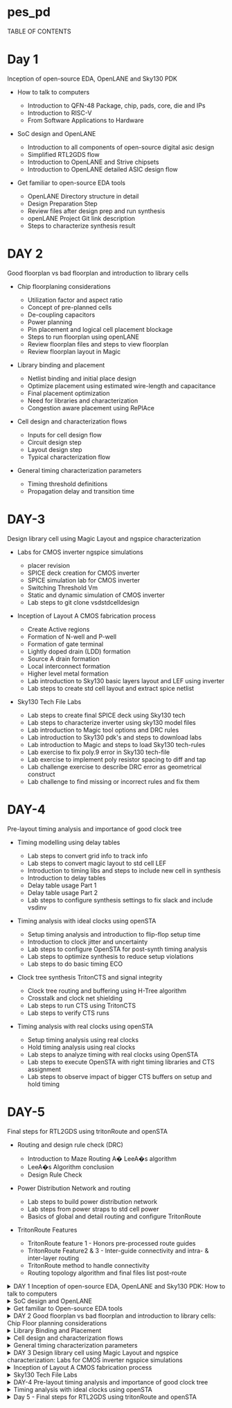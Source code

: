 # pes_pd

 <summary>TABLE OF CONTENTS </summary>

# Day 1
Inception of open-source EDA, OpenLANE and Sky130 PDK

+ How to talk to computers
  
  + Introduction to QFN-48 Package, chip, pads, core, die and IPs
  + Introduction to RISC-V
  + From Software Applications to Hardware
    
+ SoC design and OpenLANE
  
   + Introduction to all components of open-source digital asic design
   + Simplified RTL2GDS flow
   + Introduction to OpenLANE and Strive chipsets
   + Introduction to OpenLANE detailed ASIC design flow
     
+ Get familiar to open-source EDA tools
  
   + OpenLANE Directory structure in detail
   + Design Preparation Step
   + Review files after design prep and run synthesis
   + openLANE Project Git link description
   + Steps to characterize synthesis result

# DAY 2
Good floorplan vs bad floorplan and introduction to library cells

+ Chip floorplaning considerations
  
    + Utilization factor and aspect ratio
    + Concept of pre-planned cells
    + De-coupling capacitors
    + Power planning
    + Pin placement and logical cell placement blockage
    + Steps to run floorplan using openLANE
    + Review floorplan files and steps to view floorplan
    + Review floorplan layout in Magic
      
+ Library binding and placement
  
    + Netlist binding and initial place design
    + Optimize placement using estimated wire-length and capacitance
    + Final placement optimization
    + Need for libraries and characterization
    + Congestion aware placement using RePlAce

+ Cell design and characterization flows
  
    + Inputs for cell design flow
    + Circuit design step
    + Layout design step
    + Typical characterization flow
   
+ General timing characterization parameters
  
    + Timing threshold definitions
    + Propagation delay and transition time
   
# DAY-3
 Design library cell using Magic Layout and ngspice characterization

  + Labs for CMOS inverter ngspice simulations
    
     + placer revision
     + SPICE deck creation for CMOS inverter
     + SPICE simulation lab for CMOS inverter
     + Switching Threshold Vm
     + Static and dynamic simulation of CMOS inverter
     + Lab steps to git clone vsdstdcelldesign
     
+ Inception of Layout A CMOS fabrication process
  
     + Create Active regions
     + Formation of N-well and P-well
     + Formation of gate terminal
     + Lightly doped drain (LDD) formation
     + Source A drain formation
     + Local interconnect formation
     + Higher level metal formation
     + Lab introduction to Sky130 basic layers layout and LEF using inverter
     + Lab steps to create std cell layout and extract spice netlist
      
+ Sky130 Tech File Labs
     
    + Lab steps to create final SPICE deck using Sky130 tech
    + Lab steps to characterize inverter using sky130 model files
    + Lab introduction to Magic tool options and DRC rules
    + Lab introduction to Sky130 pdk's and steps to download labs
    + Lab introduction to Magic and steps to load Sky130 tech-rules
    + Lab exercise to fix poly.9 error in Sky130 tech-file
    + Lab exercise to implement poly resistor spacing to diff and tap
    + Lab challenge exercise to describe DRC error as geometrical construct
    + Lab challenge to find missing or incorrect rules and fix them

# DAY-4
 Pre-layout timing analysis and importance of good clock tree

+ Timing modelling using delay tables
  
    + Lab steps to convert grid info to track info
    + Lab steps to convert magic layout to std cell LEF
    + Introduction to timing libs and steps to include new cell in synthesis
    + Introduction to delay tables
    + Delay table usage Part 1
    + Delay table usage Part 2
    + Lab steps to configure synthesis settings to fix slack and include vsdinv
      
+ Timing analysis with ideal clocks using openSTA
  
    + Setup timing analysis and introduction to flip-flop setup time
    + Introduction to clock jitter and uncertainty
    + Lab steps to configure OpenSTA for post-synth timing analysis
    + Lab steps to optimize synthesis to reduce setup violations
    + Lab steps to do basic timing ECO

+ Clock tree synthesis TritonCTS and signal integrity
      
    + Clock tree routing and buffering using H-Tree algorithm
    + Crosstalk and clock net shielding
    + Lab steps to run CTS using TritonCTS
    + Lab steps to verify CTS runs

 + Timing analysis with real clocks using openSTA
   
    + Setup timing analysis using real clocks
    + Hold timing analysis using real clocks
    + Lab steps to analyze timing with real clocks using OpenSTA
    + Lab steps to execute OpenSTA with right timing libraries and CTS assignment
    + Lab steps to observe impact of bigger CTS buffers on setup and hold timing

# DAY-5
 Final steps for RTL2GDS using tritonRoute and openSTA

+ Routing and design rule check (DRC)
  
    + Introduction to Maze Routing A� LeeA�s algorithm
    + LeeA�s Algorithm conclusion
    + Design Rule Check
      
+ Power Distribution Network and routing
  
    + Lab steps to build power distribution network
    + Lab steps from power straps to std cell power
    + Basics of global and detail routing and configure TritonRoute
      
+ TritonRoute Features

    + TritonRoute feature 1 - Honors pre-processed route guides
    + TritonRoute Feature2 & 3 - Inter-guide connectivity and intra- & inter-layer routing
    + TritonRoute method to handle connectivity
    + Routing topology algorithm and final files list post-route

 

</details><details>
<summary>DAY 1  Inception of open-source EDA, OpenLANE and Sky130 PDK:
 How to talk to computers </summary>
 

Introduction to QFN-48 package,Chips,Pads,Core,Die,and IP's

Here we are taking aurdino board, we are discussing about the circled chip in the below picture
![image](https://github.com/pavithra7369/pes_pd/assets/143084423/eb1d857d-55ba-43ca-9dff-0ac52a8c3ff4)

> Block diagram of aurdino board
![image](https://github.com/pavithra7369/pes_pd/assets/143084423/cea47917-f860-4539-ba2a-fd8b8273ce09)

>  Te chip design of package QFN-48(Quad flat No-leads) is shown below
![image](https://github.com/pavithra7369/pes_pd/assets/143084423/75264392-6050-4707-8999-2ab890f94965)

> Wire bounds are used to connect the pins to the boundaries of chip,this is how transfer signals from outside world enter into the interior of chip.

![image](https://github.com/pavithra7369/pes_pd/assets/143084423/667b709c-0df0-4346-bf56-a8f8e004e14b)

> Pads -> We can send signals from pins through pads(signals enter and leave the chip through pads)

> core -> Core of chip is where digital logic placed

> Die -> A die is a small block of semiconducting material on which a given functional circuit is fabricated.

![image](https://github.com/pavithra7369/pes_pd/assets/143084423/8797d493-9a38-4ded-ad16-867492954c9a)

In this course we are dealing with RISC-V SOC

![image](https://github.com/pavithra7369/pes_pd/assets/143084423/7be844a6-4669-49cc-a547-ea270174b0af)

+ DAC,PLL,SRAM,ADC combined form *Foundry IP's*
+ Foundry is a place where chips get manufactured
+ IP's stands for Intelluctual property ,they are called intelluctual,since some amount of intellligence is required.
+ Foundry is the one we need to communicate with,to communicate with foundry there are soome interface files which foundry gives to us.

Introduction to RISC 

>  Implement RICS-V Specifications using some RTL,RTL used here is picorv32 cpu core and then from RTL to layout standard RTL-GDS flow.
> >RISC-V architecture->RTL->Layout

![image](https://github.com/pavithra7369/pes_pd/assets/143084423/ed42f718-c358-44e4-8cb1-e72528ee48a4)


 From Software Applications to Hardware
How does different apps run on the chip?
+ The application software enters the system software, the system software contains OS,Compiler & Assembler.
![image](https://github.com/pavithra7369/pes_pd/assets/143084423/72d02642-833c-4dff-a5d9-497fe4e68bd9)

+ The operating system(OS) performs the following functions :-Handle IO operation, Allocates memory, low level syetem functions
+ The compiler converts the c,c++ to *.exe file, the syntax off instructions depends on what kind of hardwaree is used(ex:-RISC V ,ARM)
+ The assembler takes the instructions and converts to machine level language.
+ the instructions after the compiler acts as an "Abstract interface" between the C language and the hardware, this Abstract interface is called as the *Instruction set architecture* or *Architecture of the computer*

![image](https://github.com/pavithra7369/pes_pd/assets/143084423/9c902fd3-8923-47d3-977c-60e4fb2baab4)

  + The output of Assembler,is binary,we need to implement this in hardware,that is where hadware description language and the RTL is getting synthesized 
    into netlist,and from this Synthesized Netlist to hardware is Physical design implementation of the Netlist. 
  ![image](https://github.com/pavithra7369/pes_pd/assets/143084423/6da1b319-be71-44c1-b37a-f71b14571a56)

</details> <details>
 
<summary> SoC design and OpenLANE </summary>

+ Introduction to all components of open source digital aasic design
>  Application specific integrated circuit requires RTL designs,EDA tools and PDK data.

![image](https://github.com/pavithra7369/pes_pd/assets/143084423/db56038a-ec73-4da6-84fc-f8f4123dde72)

 + Examples of RTL designs available are librecores.org,opencores.org,github.com
 + Examples of some EDA tools available are openROAD,Qflow,spice,openLANE etc.

![image](https://github.com/pavithra7369/pes_pd/assets/143084423/c07c89e0-d530-4f53-9320-2a386dfb0a6c)

+ PDK's (process design kit)
  A process design kit (PDK) is a set of files used within the semiconductor industry to model a fabrication process for the design tools used to design 
 an integrated circuit. The PDK is created by the foundry defining a certain technology variation for their processes,
 PDK'S is collection of files for EDA tools used to design on IC(integraed circuits)
 PDK's acts as interface between FAB and designers.
 The first open source PDK is skywater,it was released in june 30 2020.

+ ASIC Design flow-> objective of ASIC flow is to take design from register tranfer level(RTL) all the way down to GDSII(format used for final layout)

+ Simplified RTL to GDSII flow
  
  ![image](https://github.com/pavithra7369/pes_pd/assets/143084423/ca2b811c-7c68-4706-a7a5-b5a6f61732e2)
  
  1) Synthesis
    + Design is illustrated in circuits made out of components in standard cell libraries
      ![image](https://github.com/pavithra7369/pes_pd/assets/143084423/cc493485-09ef-48af-9434-da53138fcb74)

    + Result is circuit described in HDL and usually referred to as gate level netlist.
    + each cell has different views/models
        + electrical ,HDL,SPICE
        + Layout (abstract and detailed)

  2) Floor and power planning
  ![image](https://github.com/pavithra7369/pes_pd/assets/143084423/5e32f4ee-eb7c-4711-a3fe-44353a0ed2b6)

  3) Placement
     + Usually placement is done in two steps-> global,detailed
     + Global placements tries to find optimal postions for cells such positions are not nessecerily legal so cells may overlap or Go off Rows
     + In deltailed placement positions are alterred
       ![image](https://github.com/pavithra7369/pes_pd/assets/143084423/64b875cd-5f57-485f-a8d6-4b8583daa872)

  4) Clock tree synthesis(CTS)
    +CTS delivers clock to all the sequential elements,within a minimum clock skew and in good shape(usually H OR X)
   ![image](https://github.com/pavithra7369/pes_pd/assets/143084423/06738668-9b95-41e8-afe1-d7fcc02a95cb)

   5) Routing
      ![image](https://github.com/pavithra7369/pes_pd/assets/143084423/50f6bf17-0170-477a-8349-36439e3bcc05)

     + Implement the interconnect using available metal layers
     + metal tracks form a huge grid
     + divide and conquer
        + global routing-> Generates routing guides
        + detailed routing->Uses of routing guides to implement the actual wiring

  6) Sign off
     ![image](https://github.com/pavithra7369/pes_pd/assets/143084423/d6d20977-8cac-4c50-8fdc-d6eafbeae9b9)
     
     + Physical verification and Timing verifaction
     + physical verification includes DRC(Design rule checking),layout vsschematc(LVS)
     + Timing verification includes static timing analysis(STA0)


## Intoduction to openLANE and Strives chipsets
  + What is openLANE?
   OpenLane is an automated RTL to GDSII flow based on several components including OpenROAD, Yosys, Magic, Netgen and custom methodology scripts for 
   design exploration and optimization.
  + strive is a family of open everything SOC's->open EDA,PDK's,RTL
    ![image](https://github.com/pavithra7369/pes_pd/assets/143084423/ef4f24db-0820-45d3-aaf3-caa547d9c3ee)

  + Main goal is to produce GDSII with no human intervention (no-human-in-the-loop),no LVS violations, no DRC violation.
  + OpenLANE can be used to harden macros and chips.
  + openLANE has 2 modes of operation->autonomous or interactive
  + openLANE has design space exploration
  + openLANE comes with large number of design examples,there are 43 with best configurations

 ## Introduction to OpenLANE detailed ASIC design flow
 ![image](https://github.com/pavithra7369/pes_pd/assets/143084423/76821ce9-9c34-4b43-a807-4c23cd9e18fc)
   + Starts at design RTL ends at final layout in GDSII
   + Synth Exploration utility can used to generate a report that shows about the design delay and area is effected by the Synthesis Strategy and based on 
     this exploration we can pick the best strategy
     ![image](https://github.com/pavithra7369/pes_pd/assets/143084423/37c98d05-11cd-43b5-869b-7d721edeb3a1)

   + Design exploration is used to switch design configurations for findinng the best configurations
     ![image](https://github.com/pavithra7369/pes_pd/assets/143084423/53636773-7040-4ac2-a625-aaaff452d49c)

   + The design Exploration is also used for Regression testing(CI)
      ![image](https://github.com/pavithra7369/pes_pd/assets/143084423/9259922e-4869-4c27-bca4-5c0d294785ab)
   + After regression testing, DFT(design for test) is performed
     ![image](https://github.com/pavithra7369/pes_pd/assets/143084423/c3d348d0-7e49-4c74-bbb8-0e69850d56fc)
   + Physical implementation-> It is also called automated PnR(place and route)
     ![image](https://github.com/pavithra7369/pes_pd/assets/143084423/4a6f12bb-61f1-4f92-aff1-d66509504b16)
   + After Physical implementation we Do LEC(Logic Equivalence Check) using Yosys.
     ![image](https://github.com/pavithra7369/pes_pd/assets/143084423/7ea6f90d-b963-4b1f-aab7-2b4b45403618)
   + The next step is Fake antenna diodes insertion or dealing with antenna rules violations
     ![image](https://github.com/pavithra7369/pes_pd/assets/143084423/ad794448-a510-490d-890a-6c7f9e547b3e)
     There are 2 solutions:-
     1)Briding->attaches a higher layer immediately , requires router awarness
     2)Add antenna diode cell to leak away charges , antenna diodess are provided by SCL
     There is a preventive approach , it is to add fake antenna diode next to every cell input after placement, run the antenna checker(magic),if the checker reports a violations on the cell input pin,replace the fake diode cell by a real one.
     
   + After this process we have the SIGN OFF which has the Static timing analysis,design rule checking and Layout vs schematic.
     ![image](https://github.com/pavithra7369/pes_pd/assets/143084423/7ff10e21-613c-412d-b260-4ad0e55d7324)
   + Physical verification DRC & LVS
     ![image](https://github.com/pavithra7369/pes_pd/assets/143084423/87d7eb75-aad0-449b-90d5-003b93e70d0d)

</details> <details>
<summary>
 Get familiar to Open-source EDA tools
</summary>
 
## OpenLANE Directory structure in detail
> openLANE is actually a flow that contains several EDA tools.
> cd->change directory
> ls->listing
> ltr->order
> la---help ->to know about a command
+ The PDK varient used here is skywater130nm
+ skywater130nm has two subdirectories
     + libs.ref (process specific)
     + libs.tech (specific to tool)
+ fd-> foundry name
+ sc->standard cell
+ hd->high density
  
  ![WhatsApp Image 2023-09-16 at 08 18 03](https://github.com/pavithra7369/pes_pd/assets/143084423/7e07ef89-7d10-48a0-a42b-52790e880cf6)
  
![image](https://github.com/pavithra7369/pes_pd/assets/143084423/fc807a12-3a37-49a3-84ef-6422049c16db)

## Design Preparation Step

+ Go to terminal
  
  > cd/desktop/works/tools/openlane_workshop__dir/openlane
  
  > docker
  
  > ./flow.tcl -interactive
  
  > package require openlane 0.9
  

![WhatsApp Image 2023-09-16 at 07 46 40](https://github.com/pavithra7369/pes_pd/assets/143084423/69cd4647-e7ca-4550-ab4d-745b420c16be)
![image](https://github.com/pavithra7369/pes_pd/assets/143084423/d73bb692-c00b-4352-9d28-c41d25d1eb51)
![image](https://github.com/pavithra7369/pes_pd/assets/143084423/a0af3f22-ef6b-40fe-841a-93436622167e)

## Review files after design and run synthesis

![image](https://github.com/pavithra7369/pes_pd/assets/143084423/97856699-ff57-49b7-b55c-4f70e39670ae)
![image](https://github.com/pavithra7369/pes_pd/assets/143084423/84c5f0c6-1fd9-4c5a-b44c-c2505007757b)

To calculate flop ratio
![WhatsApp Image 2023-09-16 at 08 49 39](https://github.com/pavithra7369/pes_pd/assets/143084423/b8d3a8a0-65be-4cca-a547-02cdc932ec83)
![WhatsApp Image 2023-09-16 at 08 49 50](https://github.com/pavithra7369/pes_pd/assets/143084423/578b7c4d-adb0-4395-9904-6dd2317b1f6b)
+ Divide 1634 by 17323
+ 17323 is the Number of cells
+ (1634/17323) ->0.094 This is the flop ratio 

 
 </details><details>
<summary> DAY 2 Good floorplan vs bad floorplan and introduction to library cells: Chip Floor planning considerations </summary>
  
  ## Utilization factor and aspect ratio
    
   + Define Width and height of core and die
     
 ![image](https://github.com/pavithra7369/pes_pd/assets/143084423/8262b5ed-03e8-430b-89ce-6fdd6afc0a9a)
 > Dimensions of chip depend on dimensions of logic gates and flip flops
 > Convert the symbols into physical dimension
 > A core is the section of the chip where the fundamental logic of design is pplaced
 > Die is a small semiconductor material speciment on which the fundamental circuit is fabricated.
 > Place all the logical cells inside the core, in this case the logical cells occupies the complete areea of core, so, 100% utilization

![image](https://github.com/pavithra7369/pes_pd/assets/143084423/d090f55b-7c7f-4487-829c-b40b07bcd14e)
> When utilization factor is 1, means that the core is completely occupied and we cannot add any more cells in the logic
> If utilization factor is not equal to "1" then we can add additional cells
  ![image](https://github.com/pavithra7369/pes_pd/assets/143084423/880ead6f-e749-4fab-b821-9836895f5c67)
> Aspect ratio is 1 for a sqaure chip,and for a rectangular hcip aspect tatio can be in decimal value.

  + Define locations of preplaced cells
    ![image](https://github.com/pavithra7369/pes_pd/assets/143084423/6b28ea4e-068b-44ac-855f-d23a703ced3f)
> In preplaced cells we can divide the logic gates into two blocks
> Both the blocks arre impplemented separately,by extending IO pins and then black box the blocks
> separate the black bosex as 2 different modules
> Advantage of this process is , if part of logic is used multiple times on a network,we need not implement multipple times, we can just black box 
 them,now these blocks can be connected multiple times into the netlist and can be used whenever required

![image](https://github.com/pavithra7369/pes_pd/assets/143084423/bfa748c5-7031-4afe-80e7-dec6a4b8d6f1)

> These IP's/blocks have user-defined locations and hence are placed in chip before automated placement-and-routing and are called pre placed cells.
> The llocaations of pre placed cells are not touched when we go on with the design cycle, so once the pre-placed cells are placed their locations can't 
 be moved in the completely design cycle,so locations of pre placed cells are should be very well defined
> Piece of macros that is used multiple times (we can implement memories once, then they are reused multiple times,so we need not implement in each and 
 every time)
  
   + De-coupling capacitors
     > we use decoupling capacitors,they are huge capacitors completely dilled with charge, when there is switching aactivity,decoupling  capacitors loses 
      some charge
     > It's decoupled from the main circuit
       ![image](https://github.com/pavithra7369/pes_pd/assets/143084423/2cfa7676-e3bb-4338-b5cf-4f26ac140f64)
     > This block will not miss any switching activity and cross talk


  + Power planning
    > Power planning during the Floorplanning phase is essential to lower noise in digital circuits attributed to voltage droop and ground bounce.
    > When a transition occurs on a net, charge associated with coupling capacitors may be dumped to ground. If there are not enough ground taps charge 
      will accumulate at the tap and the ground line will act like a large resistor, raising the ground voltage and lowering our noise margin.
![image](https://github.com/pavithra7369/pes_pd/assets/143084423/19b83ea7-1d76-4ee6-b03e-71e5aa0535db)

 + Pin Placement
     > After power planning the next step is pin placement, Input and Output pins are provided
     ![image](https://github.com/pavithra7369/pes_pd/assets/143084423/40e84154-703b-4ed5-ba78-227b49559ea9)

+ Logical cell placement blockage
  ![image](https://github.com/pavithra7369/pes_pd/assets/143084423/ae193a2c-09a1-4191-a469-a03f2308f1d5)
  > Now floorplan is ready for placement and routing step

  ## Steps to run FLoorplan using OpenLANE
  After synnthesis, open terminal and run floorplan
  > run_floorplan
  ![WhatsApp Image 2023-09-18 at 23 10 30](https://github.com/pavithra7369/pes_pd/assets/143084423/0381eaf2-5018-403d-b579-8f293bffddb0)

  > magic -T /home/vsduser/Desktop/work/tools/openlane_working_dir/pdks/sky130A/libs.tech/magic/sky130A.tech lef read ../../tmp/merged.lef def read picorv32a.floorplan.def 
  ![WhatsApp Image 2023-09-18 at 23 19 32](https://github.com/pavithra7369/pes_pd/assets/143084423/555eac51-e527-4452-95e9-c8f91e7d3278)
  
  ![WhatsApp Image 2023-09-18 at 23 15 30](https://github.com/pavithra7369/pes_pd/assets/143084423/50ef414f-1756-48e3-bccb-b59bb224208f)

  ![WhatsApp Image 2023-09-18 at 23 20 31](https://github.com/pavithra7369/pes_pd/assets/143084423/f1f03ca9-0d1e-4866-8742-5a5f7b3bc6ff)
  > To know details of a cell gtype 'what' in tkcon window
  ![WhatsApp Image 2023-09-18 at 23 21 35](https://github.com/pavithra7369/pes_pd/assets/143084423/fee560b8-e5ad-412f-be04-fb9f023e09a5)

 </details><details>
  <summary>Library Binding and Placement </summary>

 +  Placement and routing
    1) bind netlist withphysical cells
     > shape of the gates represent the functionality of the gates, inreality all gthe gates are represented as boxes
     > each components are given proper shape
     > library has all the  height,width,delay informations of a particular cell and the required conditions of the cell,libraries can be further divided 
      by shape/size and delay information.
     > Libraries also contain various flavour of a particular cell
   2) Placement
     > ![image](https://github.com/pavithra7369/pes_pd/assets/143084423/e73abb22-8e4d-425e-b4ac-9595773c60f7)
     > Pre placed cells are not to be affected and no cells should be placed in that area.
     > In the above picture we see that the FF1 and FF2 are pplaced accordingly, this causes huge length
  3) Optimize placement
     >  here we will estimate the capacitances, and wire length based on insert repearters
        ![image](https://github.com/pavithra7369/pes_pd/assets/143084423/6401b75f-6a2b-405e-b6a5-e07afdf62e49)
     > We have to maintain signal integrity, so we use repeators,which are buffers that will re-condition the  original signals make a new signal and 
      replicates the original signal.
     > There is loss of area despite maintainng signal integrity
     > Signal integrity needs to be maintained in all the cells
     > The distance between each cell is calculated by slew/ transition
     ![image](https://github.com/pavithra7369/pes_pd/assets/143084423/d5080495-b715-42de-92de-718afb6df1d2)
     > Logic is optimized based on placement conditions
 4) STA (static timing analysis)
     > Static Timing Analysis can be done only for Register-Transfer-Logic (RTL) designs. Functionality of the design must be cleared before the design is subjected to STA.
      
+  Library characterization and modelling
  Libraries provide standardized building blocks that enhance design productivity and reusability, while characterization provides the essential data 
  needed to accurately model and simulate the behavior of these components, ensuring that the final design meets its performance, power, and reliability 
  goals.

+ Congestion aware placement using RePlAce
   > Placement is of 2 types: detailed placement and global placement
   ![WhatsApp Image 2023-09-16 at 14 46 07](https://github.com/pavithra7369/pes_pd/assets/143084423/6363b009-3d30-46a2-a3ad-e9214e838f55)
   ![WhatsApp Image 2023-09-16 at 14 47 23](https://github.com/pavithra7369/pes_pd/assets/143084423/bd7f5dea-5380-45df-9beb-91a6509d32fd)
  > Placement of standard cells is shown below
   ![WhatsApp Image 2023-09-18 at 23 31 19](https://github.com/pavithra7369/pes_pd/assets/143084423/591fef3e-a9e3-4b7d-916d-f0fe107502d9)

 </details><details>
 <summary> Cell design and characterization flows
 </summary>
  
  ##  Inputs for cell design flow
   > Standard cells are placed in library
   > one of the section stores all the stanadard cells
   > Library consists different cells of functionalaity, Vt ,size
  ![image](https://github.com/pavithra7369/pes_pd/assets/143084423/5f89ad19-bcee-4fd9-895d-02fd4496800d)

   > for example the IC design flow for inverters, is represented in the form of shape,timinng behaviour, power charcteristic and so on..
   > IC  design flow consists of inputs, design steps and outputs
   > Further inputs have PDK's
  ![image](https://github.com/pavithra7369/pes_pd/assets/143084423/65c77a4b-2825-4fa3-a7ab-774a70e82dc8)

  ## Circuit design steps
  > Here in the first step user design specifications are provided such as cell height,supply vltage,metal layer,pin location and so on.
  > In the design steps circuit design,layout design and characertization is present
![image](https://github.com/pavithra7369/pes_pd/assets/143084423/f0d57c35-1f87-489c-af1a-15428f1002e8)
  > In circuit design circuit is designed with user specifications
## Layout design steps
 > In layout specification we design the logic using PMOS and NMOS and then find the 
    Euler's path for both nmos network and pmos network
 > Based on Eulers path we draw sstick diagram.
  ![image](https://github.com/pavithra7369/pes_pd/assets/143084423/85140afc-2282-4261-a356-5935a7b42622)
 > The output of layout design will be GDSII, LEF(defines width and height of cell),extracted spice netlist (provides information of parasatic 
   capacitances and resistances)
>Characterization provides Timing,noise and power information

## Typical characterization flow
+ The characterization flow is as follows:-
  
 > Read in the model
 > Read the brhaviour of buffer
 > Recognize the behaviour of buffer
 > Read subcircuits of inveter
 > Attach necessary power source
 > Apply stimmulus
 > Provide necessary output capacitances
 > Provide necessary simulation command

+ The characterization flow is made into a configuration file to the characterization software called 'GUNA'
+ GUNA generates timing, noise, timing,power
+ Characterization is divided into
   > Timing characterization
   > Power characterization
   > Noise characterization 

</details> <details>
<summary> General timing characterization parameters</summary>

 ## General timing characterization parameters
 ![image](https://github.com/pavithra7369/pes_pd/assets/143084423/90bad427-7ed1-450f-8ed7-d70abfcabd04)

## Propagation Delay and Transition time

+ Propogation delay -> Propagation delay of a gate or cell is the time it takes for a signal at the input pin to affect the output signal at output pin. 
 For any gate propagation delay is measured between 50% of input transition to the corresponding 50% of output transition.
   > Propagation delay=time(out_fall_thr)-time(in_fall_thr)
   > Propagation delay=time(out_rise_thr)-time(in_rise_thr)
   > Negative delay is not expected , negative dlay indicates poor choice of threshold points.
+ Transition time -> Transition delay or slew is defined as the time taken by signal to rise from 10 %( 20%) to the 90 %( 80%) of its maximum value.
  > Rise time transition  = time(slew_high_rise_thr) - time (slew_low_rise_thr)
  > Fall  time transition  = time(slew_high_fall_thr) - time (slew_low_fall_thr)



</details> <details>
<summary>DAY 3 Design library cell using Magic Layout and ngspice characterization: 
 Labs for CMOS inverter ngspice simulations</summary>

## Placer revision
> 4 Stratergies are supported by IO placer.

![image](https://github.com/pavithra7369/pes_pd/assets/143084423/4456ad1f-49bf-4b36-9b44-892bcffdee0f)

> we can change the floorplan

## SPICE deck creation for CMOS inverter
 + To simulate standard cells we need to create spice deck for complete netlist
  1) component connectivity
  2) component values
  3) Identify nodes
  4) Name nodes

+ Spice deck is shown in below picture
     ![image](https://github.com/pavithra7369/pes_pd/assets/143084423/c3ce06c5-435b-4960-9d65-8b1dbd2523fa)

 ## SPICE simulation lab for CMOS inverter
 ![image](https://github.com/pavithra7369/pes_pd/assets/143084423/6787d554-16c5-4f1d-b0f3-2cff3d0c24fa)

## Switching Threshold
> CMOS is robust device
![image](https://github.com/pavithra7369/pes_pd/assets/143084423/11104bbd-1569-4273-87ef-d4d80b40eac6)
+ switching threshold is a point wherre vin=vout
+ At the intersection both PMOS and NMOS are in saturation
  
![image](https://github.com/pavithra7369/pes_pd/assets/143084423/01e39412-2e3a-42d9-a3af-ad6c4c09d930)

![image](https://github.com/pavithra7369/pes_pd/assets/143084423/916d9dcb-e137-48ae-b276-fb25f60986a6)

## Static and dynamic simulation of CMOS inverter
> In dynamic simulation we provide pulse input and simulation is trasient analysis
 ![image](https://github.com/pavithra7369/pes_pd/assets/143084423/6e2374de-5f25-468e-b931-32a1599a0caf)

> Rise delay -> 1.1667277-1.0146
![image](https://github.com/pavithra7369/pes_pd/assets/143084423/de5904c9-1259-4e80-b7e8-922bfca93edc)

> fall delay -> 2.07653-2.00486 
![image](https://github.com/pavithra7369/pes_pd/assets/143084423/8dd1c6f2-b172-41e8-a919-496927c2fe46)

## Lab steps to git clone vsdstdcelldesign
Use the below url to clone

> git glone https://github.com/nickson-jose/vsdstdcelldesign.git
Command
> magic -T sky130A.tech sky130_inv.mag &

> ![Screenshot 2023-09-16 173200](https://github.com/pavithra7369/pes_pd/assets/143084423/097eac3f-3a9e-47ba-b3d0-457fa228625e)

</details> <details>
<summary>Inception of Layout A CMOS fabrication process</summary>
 
## 16 Mask process
## Create Active regions
1) Selecting a substrate
   
   ![image](https://github.com/pavithra7369/pes_pd/assets/143084423/e2205b8d-657c-4ae5-aa98-343bb1e60ead)

2) Create active region for transistors
 ![image](https://github.com/pavithra7369/pes_pd/assets/143084423/af09f229-3476-478f-ac38-283511a141cb)
## Formation of N-well and P-well
3) N-well and P-well formation
   > N well is created for PMOS andd P well is created for NMOS
 ![image](https://github.com/pavithra7369/pes_pd/assets/143084423/594ed881-1269-4d7f-8fe3-547e9446490b)
## Formation of gate terminal
4) Formation of gate
  ![image](https://github.com/pavithra7369/pes_pd/assets/143084423/d590668e-9059-40e3-820a-ac27cbccdbbc)
## Lightly doped drain (LDD) formation
5)Lightly doped drain (LDD) formation
![image](https://github.com/pavithra7369/pes_pd/assets/143084423/258cd0d0-590a-4c77-8f1e-4b1d4f12c89e)
## Source and Drain formation
6) Source and drain formation
   ![image](https://github.com/pavithra7369/pes_pd/assets/143084423/675f3c09-3b76-403d-9a30-4ea762cde5a2)
## Local interconnect formation
7) Local interconnect formation
   ![image](https://github.com/pavithra7369/pes_pd/assets/143084423/48234735-86a7-4c91-83b2-544a299dc164)
## Higher level metal formation
8) Higher level metal formation
  ![image](https://github.com/pavithra7369/pes_pd/assets/143084423/d8462cd4-3569-431c-9ea7-f7ec5b1455c7)
 ![image](https://github.com/pavithra7369/pes_pd/assets/143084423/9e48103f-f022-494d-b423-cc8adf7038c0)

## SKY_L8 - Lab introduction to Sky130 basic layers layout and LEF using inverter
![image](https://github.com/pavithra7369/pes_pd/assets/143084423/8c04ebfa-dd14-4a2e-8f05-b8306865d3ed)
DRC Errors
> To check for errors, go to DRC and click on 'DRC Find next error'
> To know what the error is actually,it will be presnt in the tkcon window
 ![image](https://github.com/pavithra7369/pes_pd/assets/143084423/e9446041-2205-4ff3-a848-2713c4321e8f)

## Lab steps to create std cell layout and extract spice netlist
> To extract spice command

   > extract all
   > ext2spice cthresh 0 rthresh 0

![WhatsApp Image 2023-09-16 at 19 26 27](https://github.com/pavithra7369/pes_pd/assets/143084423/75526019-b416-49f2-b4ff-3fd21fdbbf8c)
> we use pex file to create spice files
> vim sky130_fd_sc_hd
> edit the file
![image](https://github.com/pavithra7369/pes_pd/assets/143084423/f61ae971-eec0-456f-86ab-8d1fc8a09bd1)


</details> <details>
<summary>Sky130 Tech File Labs</summary>

## Lab steps to create final SPICE deck using Sky130 tech
![image](https://github.com/pavithra7369/pes_pd/assets/143084423/b4f48b58-2311-4e4f-9ac6-1d09d316b850)

> In the above image 'Y' represents drain, 'A' represents drain, 'VGND' represents source,'VPWR' represents substrate.
> Scaling -> dimension*scale

## Lab steps to characterize inverter using sky130 model files

![image](https://github.com/pavithra7369/pes_pd/assets/143084423/d55d5876-9520-49ce-903b-5c771c959b5c)

> ngspice

![image](https://github.com/pavithra7369/pes_pd/assets/143084423/a7ac530c-c1d7-4fea-aac6-624594e4fc2c)

> Plot
  > To plot we use the command
  > plot y vs time a
![image](https://github.com/pavithra7369/pes_pd/assets/143084423/f32d30db-d0fb-461e-ac73-f8707a288407)


##  Lab introduction to Magic tool options and DRC rules

 Magic is a venerable VLSI layout tool, written in the 1980's at Berkeley by John Ousterhout, now famous primarily for writing the scripting interpreter 
 language Tcl. Due largely in part to its liberal Berkeley open-source license, magic has remained popular with universities and small companies. The 
 open- source license has allowed VLSI engineers with a bent toward programming to implement clever ideas and help magic stay abreast of fabrication 
 technology. However, it is the well thought-out core algorithms which lend to magic the greatest part of its popularity. Magic is widely cited as being 
 the easiest tool to use for circuit layout, even for people who ultimately rely on commercial tools for their product design flow.
 > http://opencircuitdesign.com/magic/

 ## Lab introduction to Sky130 pdk's and steps to download labs
 SKY130 pdk SKY130 is a mature 180nm-130nm hybrid technology developed by Cypress Semiconductor that has been used for many production parts. SKY130 is 
 now available as a foundry technology through SkyWater Technology Foundry.
 > wget http://opencircuitdesign.com/open_pdks/archive/drc_tests.tgz
 > tar xfz drc_tests.tgz
 > cd drc_tests
 > > magic -d XR
![image](https://github.com/pavithra7369/pes_pd/assets/143084423/23bf15d8-0cf2-4357-9e1c-2424c85f1734)
![image](https://github.com/pavithra7369/pes_pd/assets/143084423/c92a648c-612e-4e55-9244-37f6b92f83e9)

![image](https://github.com/pavithra7369/pes_pd/assets/143084423/4f7ef806-1785-4187-8a2c-7739751ac786)

![WhatsApp Image 2023-09-16 at 20 50 18](https://github.com/pavithra7369/pes_pd/assets/143084423/13822bc5-8521-4ac5-b7e0-a584601f110d)

 
+ To see DRC error select area and type drc why in tkcon
  
![image](https://github.com/pavithra7369/pes_pd/assets/143084423/21cbc77b-ab16-440c-a551-450c5b35fbd4)

+ To fix the error open the sky130A.tech file using a editor and search for poly.9
  
+ Now load the sky130A.tech file again and type the command drc check
  
![image](https://github.com/pavithra7369/pes_pd/assets/143084423/9f616ff5-e858-4767-b5fe-85d60bef53c1)

+ DRC error as geometrical construct
  
 > Open the nwell.mag file in magic. Seletch the nwell.6 and type the commands

   > cif ostyle drc
   > cif see dnwell_shrink
   > cif see dnwell_missing

![image](https://github.com/pavithra7369/pes_pd/assets/143084423/fbe2e7fb-0f3e-4329-a70f-735f11548005)

+ Error
  
![image](https://github.com/pavithra7369/pes_pd/assets/143084423/16bb4f67-fd6a-4995-abf7-c1f1a5077691)

> fix the error

![image](https://github.com/pavithra7369/pes_pd/assets/143084423/2530a6d9-578b-4253-bc0f-756a039dec96)

+ Now save the file and run DRC check

![image](https://github.com/pavithra7369/pes_pd/assets/143084423/6d9a886e-d943-421b-89c0-9fd47dd77101)

</details><details>
<summary>DAY-4
Pre-layout timing analysis and importance of good clock tree</summary>
 
## Timing models using delay tables
+ LEF files contain information of input ports,output ports,power and ground port and so on..
+ Guidelines for PnR are:
  + Input and output ports must lie on the intersection of vertical and horizontal tracks
  + Width of the standard cell should be odd multiples of the track pitch and height should be odd multiple of vertical track pitch
  >  ~/Desktop/work/tools/openlane_working_dir/pdks/sky130A/libs.tech/openlane/sky130fd_sc_hd/tracks.info

![WhatsApp Image 2023-09-17 at 20 02 21](https://github.com/pavithra7369/pes_pd/assets/143084423/45af9777-cd86-4e80-8c34-db9572263e47)

+ Pins must align with the li1 and met1 in preferred routing directions.

+ The Xspacing and Yspacing in the track file

![WhatsApp Image 2023-09-17 at 20 18 04](https://github.com/pavithra7369/pes_pd/assets/143084423/c5655f88-028c-46aa-b76f-9dc82b11771d)
+ Layer after setting the grid is in the below picture
![WhatsApp Image 2023-09-17 at 20 26 26](https://github.com/pavithra7369/pes_pd/assets/143084423/f5ee832b-a573-48f2-a8ba-ed78d7a83e01)

## Lab steps to Convert Magic Layout to Standard Cell LEF
> Now layout is done,port definitions are require for extracting LEF files
+ To define ports
    > Select the layer->Edit cell->Text
+ To Define the purpose of the port, for that we do port class and port use
    > select the port-> set the port class and port use here
+ Convert magic layout to standard cell LEF
  
1) In tkcon window of the 'sky130_inv.mag' file we the can change the name
   > save sky130_vsdinv.mag
2) To extract the LEF file type
   > lef write
3) type
   > less sky130_vsdinv.lef
   
  ![WhatsApp Image 2023-09-17 at 21 06 01](https://github.com/pavithra7369/pes_pd/assets/143084423/af68351c-d87b-4577-84f0-62850429d453)

5) Copy the .mag file that we created to the 'src' folder of picorv32a folder.
   ![image](https://github.com/pavithra7369/pes_pd/assets/143084423/e325b645-feac-4a96-a7bf-7dfa5a5a0e2c)

+ Modify the contents
  ![WhatsApp Image 2023-09-19 at 09 29 19](https://github.com/pavithra7369/pes_pd/assets/143084423/84b74d16-307d-4b4f-b15c-09f1dd06133a)

+ now in openlane type the following commmands
  > prep -design picorv32a -tag 18-09_05-15 -overwrite
  > set lefs [glob $::env(DESIGN_DIR)/src/*.lef]
  > add_lefs -src $lefs
  
  ![image](https://github.com/pavithra7369/pes_pd/assets/143084423/bc538420-5650-4ecd-8f74-9661f05591a2)

  > run_synthesis
  ![WhatsApp Image 2023-09-19 at 09 33 48](https://github.com/pavithra7369/pes_pd/assets/143084423/809552f7-dbef-4b6b-a865-786a5f21e835)
  > run_floorplan
  > run_placement
  > magic -T 
  ![WhatsApp Image 2023-09-19 at 09 24 39](https://github.com/pavithra7369/pes_pd/assets/143084423/b2d14e91-7f8e-4990-8a82-e87745b506be)
  ![WhatsApp Image 2023-09-19 at 09 24 55](https://github.com/pavithra7369/pes_pd/assets/143084423/d6bc8511-5307-4551-8284-3d6e22d0a303)
  ![WhatsApp Image 2023-09-19 at 09 37 52](https://github.com/pavithra7369/pes_pd/assets/143084423/42390143-4039-42dc-8c4d-cd5ad246c35f)

## Delay tables
 A delay table lists the amount of delay as a function of one or more variables, such as input transition time and output load capacitance. From these table entries, the tool calculates each cell delay.
+ Delay tables purpose is represent the delays encountered by signals as they pass through various components of a digital circuit.
+ Components of Delay Tables are Input Conditions,Gate Delay,Interconnect Delay,Output Loads
</details><details>
<summary>Timing analysis with ideal clocks using openSTA
</summary>
## Setup timing analysis and introduction to flip-flop setup time
 + Setup time is the minimum amount of time the data signal should be held steady before the clock event so that the data are reliably sampled by the clock. This applies to synchronous circuits such as 
  the flip-flop.
+ The setup time (Ts) for a flip-flop determines when a data input signal must be stable before the arrival of the clock edge 

![image](https://github.com/pavithra7369/pes_pd/assets/143084423/87abec98-59b4-47d7-83f4-fe89b52db872)

## Introduction to clock jitter and uncertainty
+ Clock Jitter-> Clock jitter is the variation of a clock signal's frequency or period. Either measurement carries the same information, but the period measurement is a simple time interval measurement easily performed using a real-time oscilloscope.
+ Clock Uncertainty-> The uncertainty of the clock is known as clock_uncertainty. For setup checks, you subtract the uncertainty from the clock period and add hold. If you were adding to the data path for setup, the resultant timing number is the same.

## Clock Tree Synthesis

command 
>run_cts
![WhatsApp Image 2023-09-19 at 09 47 20](https://github.com/pavithra7369/pes_pd/assets/143084423/b3905059-7cb0-47d8-ac1d-6ede1224c987)
![WhatsApp Image 2023-09-19 at 09 47 20](https://github.com/pavithra7369/pes_pd/assets/143084423/09a87a64-5d2e-4af1-89d7-df978d4d55b3)


## Clock Tree Synthesis TritonCTS and Signal Integrity
Post CTS- STA Analysis->OpenSTA is an open-source static timing analysis tool that is commonly used in digital circuit design.
In the openlane window type
> openroad
![image](https://github.com/pavithra7369/pes_pd/assets/143084423/3d672faf-9159-4a3c-8295-a48b494809a1)

</details><details>
<summary>Day 5 - Final steps for RTL2GDS using tritonRoute and openSTA
  </summary>summary>
  Power Distribution Network and Routing
  > gen_pdn
  ![image](https://github.com/pavithra7369/pes_pd/assets/143084423/8d0f1ad6-5492-47ce-9594-b84c63fd027e)

  > run_routing


  ## SPEF Extraction
  SPEF is extracted after routing in Place and route stage. This helps in the accurate calculation of IR-drop analysis and other analysis after routing. This file contains the R and C parameters 
  depending on the placement of a tile/block and the routing among the placed cells.
  > cd Desktop/work/tools/SPEF_Extractor
  >python3 /home/vsduser/Desktop/work/tools/openlane_working_dir/openlane/designs/picorv32a/runs/16-09_19- 
 58/tmp/merged/home/vsduser/Desktop/work/tools/openlane_working_dir/openlane/designs/picorv32a/runs/18-09_19-58/results/routing/picorv32a.def
  > Spef extracted is created, path is given below
 > /home/vsduser/Desktop/work/tools/openlane_working_dir/openlane/designs/picorv32a/runs/18-09_06-26/results/routing/
